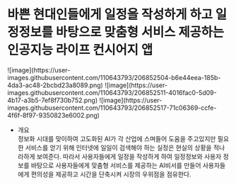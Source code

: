 <h1>바쁜 현대인들에게 일정을 작성하게 하고 일정정보를 바탕으로 맞춤형 서비스 제공하는 인공지능 라이프 컨시어지 앱</h1>
![image](https://user-images.githubusercontent.com/110643793/206852504-b6e44eea-185b-4da3-ac48-2bcbd23a8089.png)
![image](https://user-images.githubusercontent.com/110643793/206852511-4016fac0-5d09-4b17-a3b5-7ef8f730b752.png)
![image](https://user-images.githubusercontent.com/110643793/206852517-71c06369-ccfe-4f6f-8f97-9350823e6002.png)

* 개요 <br/>
정보화 시대를 맞이하여 고도화된 AI가 각 산업에 스며들어 도움을 주고있지만 필요한 서비스를 얻기 위해 인터넷에 일일이 검색해야 하는 실정은 현실의 상황을 적나라하게 보여준다.
따라서 사용자들에게 일정을 작성하게 하여 일정정보와 사용자 정보를 바탕으로 사용자들에게 맞춤형 서비스를 제공하는 AI비서를 만들어 사용자들에게 편의성을 제공하고 시간을 단축시켜 시장의 우위점을 점유한다.





